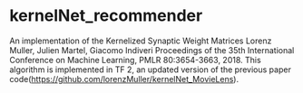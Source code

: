 # kernelNet_recommender
An implementation of the Kernelized Synaptic Weight Matrices Lorenz Muller, Julien Martel, Giacomo Indiveri Proceedings of the 35th International Conference on Machine Learning, PMLR 80:3654-3663, 2018. This algorithm is implemented in TF 2, an updated version of the previous paper code(https://github.com/lorenzMuller/kernelNet_MovieLens).
